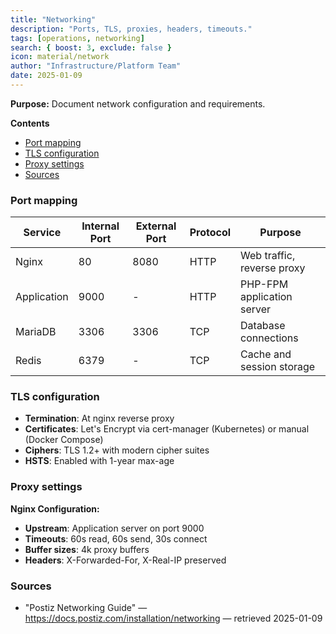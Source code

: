 ```yaml
---
title: "Networking"
description: "Ports, TLS, proxies, headers, timeouts."
tags: [operations, networking]
search: { boost: 3, exclude: false }
icon: material/network
author: "Infrastructure/Platform Team"
date: 2025-01-09
---
```


**Purpose:** Document network configuration and requirements.

**Contents**
- [Port mapping](#port-mapping)
- [TLS configuration](#tls-configuration)
- [Proxy settings](#proxy-settings)
- [Sources](#sources)

### Port mapping
| Service | Internal Port | External Port | Protocol | Purpose |
|---------|---------------|---------------|----------|---------|
| Nginx | 80 | 8080 | HTTP | Web traffic, reverse proxy |
| Application | 9000 | - | HTTP | PHP-FPM application server |
| MariaDB | 3306 | 3306 | TCP | Database connections |
| Redis | 6379 | - | TCP | Cache and session storage |

### TLS configuration
- **Termination**: At nginx reverse proxy
- **Certificates**: Let's Encrypt via cert-manager (Kubernetes) or manual (Docker Compose)
- **Ciphers**: TLS 1.2+ with modern cipher suites
- **HSTS**: Enabled with 1-year max-age

### Proxy settings
**Nginx Configuration:**
- **Upstream**: Application server on port 9000
- **Timeouts**: 60s read, 60s send, 30s connect
- **Buffer sizes**: 4k proxy buffers
- **Headers**: X-Forwarded-For, X-Real-IP preserved

### Sources
- "Postiz Networking Guide" — https://docs.postiz.com/installation/networking — retrieved 2025-01-09

<!-- ai-docs-metadata
{"last_audit":"2025-01-09","fingerprints":{"sources":{"https://docs.postiz.com/installation/networking":"sha256:pending"},"sections":{"networking":"sha256:z1a2b3c4"}}}
-->